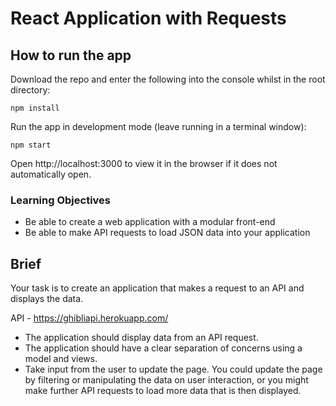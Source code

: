 # React Application with Requests

## How to run the app

Download the repo and enter the following into the console whilst in the root directory:

```
npm install
```

Run the app in development mode (leave running in a terminal window):

```
npm start
```
Open http://localhost:3000 to view it in the browser if it does not automatically open.

### Learning Objectives

- Be able to create a web application with a modular front-end
- Be able to make API requests to load JSON data into your application

## Brief

Your task is to create an application that makes a request to an API and displays the data.

API - https://ghibliapi.herokuapp.com/

- The application should display data from an API request.
- The application should have a clear separation of concerns using a model and views.
- Take input from the user to update the page. You could update the page by filtering or manipulating the data on user interaction, or you might make further API requests to load more data that is then displayed.
